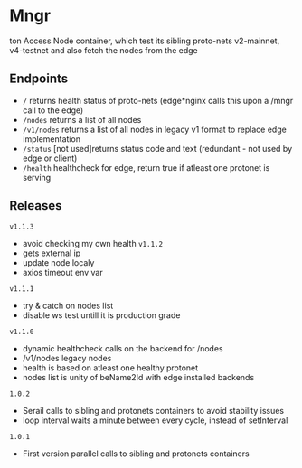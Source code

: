 # Mngr
ton Access Node container, which test its sibling proto-nets v2-mainnet, v4-testnet
and also fetch the nodes from the edge

## Endpoints
- `/` returns health status of proto-nets (edge*nginx calls this upon a /mngr call to the edge)
- `/nodes` returns a list of all nodes
- `/v1/nodes` returns a list of all nodes in legacy v1 format to replace edge implementation
- `/status` [not used]returns status code and text (redundant - not used by edge or client)
- `/health` healthcheck for edge, return true if atleast one protonet is serving

## Releases
`v1.1.3`
- avoid checking my own health
`v1.1.2`
- gets external ip
- update node localy
- axios timeout env var

`v1.1.1`
- try & catch on nodes list
- disable ws test untill it is production grade

`v1.1.0`
- dynamic healthcheck calls on the backend for /nodes
- /v1/nodes legacy nodes
- health is based on atleast one healthy protonet
- nodes list is unity of beName2Id with edge installed backends

`1.0.2`
- Serail calls to sibling and protonets containers to avoid stability issues
- loop interval waits a minute between every cycle, instead of setInterval

`1.0.1`
- First version parallel calls to sibling and protonets containers
